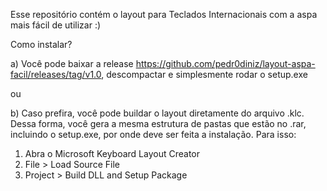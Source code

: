 Esse repositório contém o layout para Teclados Internacionais com a aspa mais fácil de utilizar :)

Como instalar?

a) Você pode baixar a release https://github.com/pedr0diniz/layout-aspa-facil/releases/tag/v1.0, descompactar e simplesmente rodar o setup.exe

ou

b) Caso prefira, você pode buildar o layout diretamente do arquivo .klc. Dessa forma, você gera a mesma estrutura de pastas que estão no .rar, incluindo o setup.exe, por onde deve ser feita a instalação. Para isso:
  1. Abra o Microsoft Keyboard Layout Creator
  2. File > Load Source File
  3. Project > Build DLL and Setup Package
